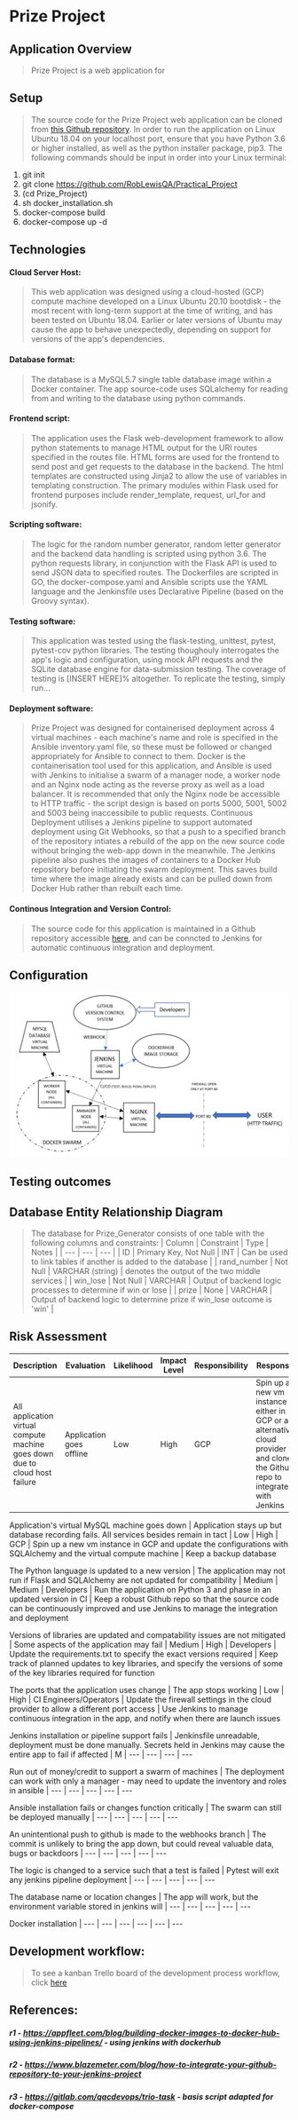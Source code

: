 # Prize Project
## Application Overview
> Prize Project is a web application for 




## Setup
> The source code for the Prize Project web application can be cloned from [this Github repository](https://github.com/RobLewisQA/Prize_Project). In order to run the application on Linux Ubuntu 18.04 on your localhost port, ensure that you have Python 3.6 or higher installed, as well as the python installer package, pip3. The following commands should be input in order into your Linux terminal:
1. git init
2. git clone https://github.com/RobLewisQA/Practical_Project
2. (cd Prize_Project)
3. sh docker_installation.sh
4. docker-compose build
5. docker-compose up -d  

## Technologies
#### Cloud Server Host:
> This web application was designed using a cloud-hosted (GCP) compute machine developed on a Linux Ubuntu 20.10 bootdisk - the most recent with long-term support at the time of writing, and has been tested on Ubuntu 18.04. Earlier or later versions of Ubuntu may cause the app to behave unexpectedly, depending on support for versions of the app's dependencies.  
#### Database format:
> The database is a MySQL5.7 single table database image within a Docker container. The app source-code uses SQLalchemy for reading from and writing to the database using python commands.
#### Frontend script:
> The application uses the Flask web-development framework to allow python statements to manage HTML output for the URI routes specified in the routes file. HTML forms are used for the frontend to send post and get requests to the database in the backend. The html templates are constructed using Jinja2 to allow the use of variables in templating construction. The primary modules within Flask used for frontend purposes include render_template, request, url_for and jsonify. 
#### Scripting software:
> The logic for the random number generator, random letter generator and the backend data handling is scripted using python 3.6. The python requests library, in conjunction with the Flask API is used to send JSON data to specified routes. The Dockerfiles are scripted in GO, the docker-compose.yaml and Ansible scripts use the YAML language and the Jenkinsfile uses Declarative Pipeline (based on the Groovy syntax).
#### Testing software:
> This application was tested using the flask-testing, unittest, pytest, pytest-cov python libraries. The testing thoughouly interrogates the app's logic and configuration, using mock API requests and the SQLite database engine for data-submission testing. The coverage of testing is [INSERT HERE]% altogether.
> To replicate the testing, simply run...
#### Deployment software:
> Prize Project was designed for containerised deployment across 4 virtual machines - each machine's name and role is specified in the Ansible inventory.yaml file, so these must be followed or changed appropriately for Ansible to connect to them. Docker is the containerisation tool used for this application, and Ansible is used with Jenkins to initialise a swarm of a manager node, a worker node and an Nginx node acting as the reverse proxy as well as a load balancer. It is recommended that only the Nginx node be accessible to HTTP traffic - the script design is based on ports 5000, 5001, 5002 and 5003 being inaccessibile to public requests.
>Continuous Deployment utilises a Jenkins pipeline to support automated deployment using Git Webhooks, so that a push to a specified branch of the repository intiates a rebuild of the app on the new source code without bringing the web-app down in the meanwhile. The Jenkins pipeline also pushes the images of containers to a Docker Hub repository before initiating the swarm deployment. This saves build time where the image already exists and can be pulled down from Docker Hub rather than rebuilt each time.
#### Continous Integration and Version Control:
> The source code for this application is maintained in a Github repository accessible [here](https://github.com/RobLewisQA/Prize_Project), and can be conncted to Jenkins for automatic continuous integration and deployment.

## Configuration
![chart](Configuration_Diagram.PNG)
## Testing outcomes

## Database Entity Relationship Diagram
> The database for Prize_Generator consists of one table with the following columns and constraints:
| Column | Constraint | Type | Notes |
| --- | --- | --- |
| ID | Primary Key, Not Null | INT | Can be used to link tables if another is added to the database |
| rand_number | Not Null | VARCHAR (string) | denotes the output of the two middle services |
| win_lose | Not Null | VARCHAR | Output of backend logic processes to determine if win or lose |
| prize | None | VARCHAR | Output of backend logic to determine prize if win_lose outcome is 'win' |

## Risk Assessment
Description | Evaluation | Likelihood | Impact Level | Responsibility | Response | Control Mearues
| --- | --- | --- | --- | --- | --- | --- |
All application virtual compute machine goes down due to cloud host failure | Application goes offline | Low | High | GCP | Spin up a new vm instance either in GCP or an alternative cloud provider and clone the Github repo to integrate with Jenkins | Keep an up-to-date source code on Github

Application's virtual MySQL machine goes down | Application stays up but database recording fails. All services besides remain in tact | Low | High | GCP | Spin up a new vm instance in GCP and update the configurations with SQLAlchemy and the virtual compute machine | Keep a backup database

The Python language is updated to a new version | The application may not run if Flask and SQLAlchemy are not updated for compatibility | Medium | Medium | Developers | Run the application on Python 3 and phase in an updated version in CI | Keep a robust Github repo so that the source code can be continuously improved and use Jenkins to manage the integration and deployment

Versions of libraries are updated and compatability issues are not mitigated | Some aspects of the application may fail | Medium | High | Developers | Update the requirements.txt to specify the exact versions required | Keep track of planned updates to key libraries, and specify the versions of some of the key libraries required for function

The ports that the application uses change | The app stops working | Low | High | CI Engineers/Operators | Update the firewall settings in the cloud provider to allow a different port access | Use Jenkins to manage continuous integration in the app, and notify when there are launch issues

Jenkins installation or pipeline support fails | Jenkinsfile unreadable, deployment must be done manually. Secrets held in Jenkins may cause the entire app to fail if affected | M | --- | --- | --- | ---

Run out of money/credit to support a swarm of machines | The deployment can work with only a manager - may need to update the inventory and roles in ansible | --- | --- | --- | --- | ---

Ansible installation fails or changes function critically | The swarm can still be deployed manually | --- | --- | --- | --- | ---

An unintentional push to github is made to the webhooks branch | The commit is unlikely to bring the app down, but could reveal valuable data, bugs or backdoors | --- | --- | --- | --- | ---

The logic is changed to a service such that a test is failed | Pytest will exit any jenkins pipeline deployment | --- | --- | --- | --- | ---

The database name or location changes | The app will work, but the environment variable stored in jenkins will  | --- | --- | --- | --- | ---

Docker installation | --- | --- | --- | --- | --- | ---


## Development workflow:
>To see a kanban Trello board of the development process workflow, click [here](https://trello.com/b/h1v0LX39/lottery)

## References:
##### r1 - https://appfleet.com/blog/building-docker-images-to-docker-hub-using-jenkins-pipelines/ - using jenkins with dockerhub
##### r2 - https://www.blazemeter.com/blog/how-to-integrate-your-github-repository-to-your-jenkins-project
##### r3 - https://gitlab.com/qacdevops/trio-task - basis script adapted for docker-compose